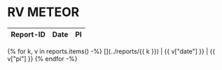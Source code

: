 <!-- This file was created automatically -->
# RV METEOR

Report-ID | Date | PI
--- | --- | ---
{% for k, v in reports.items() -%}
[](../reports/{{ k }}) | {{ v["date"] }} | {{ v["pi"] }}
{% endfor -%}

